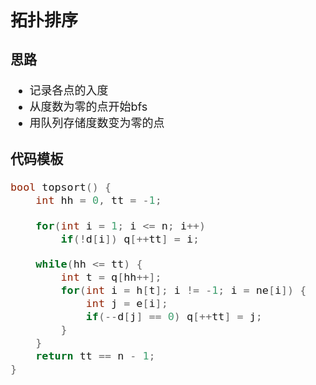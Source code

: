 <font size=4>


## 拓扑排序

### 思路
* 记录各点的入度
* 从度数为零的点开始bfs
* 用队列存储度数变为零的点

### 代码模板
```c++
bool topsort() {
    int hh = 0, tt = -1;

    for(int i = 1; i <= n; i++) 
        if(!d[i]) q[++tt] = i;

    while(hh <= tt) {
        int t = q[hh++];
        for(int i = h[t]; i != -1; i = ne[i]) {
            int j = e[i];
            if(--d[j] == 0) q[++tt] = j;
        }
    }
    return tt == n - 1;
}
```

</font>